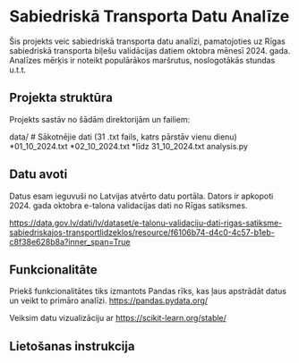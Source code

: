 # Sabiedriskā Transporta Datu Analīze

Šis projekts veic sabiedriskā transporta datu analīzi, pamatojoties uz Rīgas sabiedriskā transporta biļešu validācijas datiem oktobra mēnesī 2024. gada.
Analīzes mērķis ir noteikt populārākos maršrutus, noslogotākās stundas u.t.t.

## Projekta struktūra

Projekts sastāv no šādām direktorijām un failiem:

data/                    # Sākotnējie dati (31 .txt fails, katrs pārstāv vienu dienu)
*01_10_2024.txt
*02_10_2024.txt
*līdz 31_10_2024.txt
analysis.py  

## Datu avoti
Datus esam ieguvuši no Latvijas atvērto datu portāla. Dators ir apkopoti 2024. gada oktobra e-talona validacijas dati no Rīgas satiksmes. 

https://data.gov.lv/dati/lv/dataset/e-talonu-validaciju-dati-rigas-satiksme-sabiedriskajos-transportlidzeklos/resource/f6106b74-d4c0-4c57-b1eb-c8f38e628b8a?inner_span=True


## Funkcionalitāte

Priekš funkcionalitātes tiks izmantots Pandas rīks, kas ļaus apstrādāt datus un veikt to primāro analīzi. https://pandas.pydata.org/

Veiksim datu vizualizāciju ar https://scikit-learn.org/stable/

## Lietošanas instrukcija
